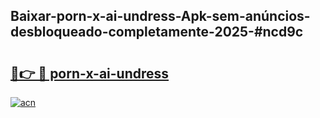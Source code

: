 ## Baixar-porn-x-ai-undress-Apk-sem-anúncios-desbloqueado-completamente-2025-#ncd9c

# <h2><a href="https://ainizakaria.my?title=porn-x-ai-undress&ref=22M">🔗👉 🔴 porn-x-ai-undress</a></h2>

[![acn](https://github.com/user-attachments/assets/0f9c940e-d8b0-45ae-aac7-cd30a18b3e1c)](https://ainizakaria.my?title=porn-x-ai-undress&ref=22M)

